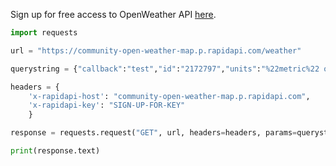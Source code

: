 

Sign up for free access to OpenWeather API [here](https://rapidapi.com/community/api/open-weather-map).


```python
import requests

url = "https://community-open-weather-map.p.rapidapi.com/weather"

querystring = {"callback":"test","id":"2172797","units":"%22metric%22 or %22imperial%22","mode":"xml%2C html","q":"London%2Cuk"}

headers = {
    'x-rapidapi-host': "community-open-weather-map.p.rapidapi.com",
    'x-rapidapi-key': "SIGN-UP-FOR-KEY"
    }

response = requests.request("GET", url, headers=headers, params=querystring)

print(response.text)

```
